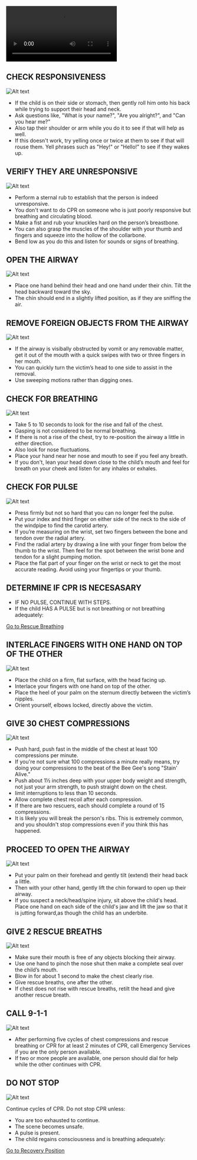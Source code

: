 <video controls="controls">
    <source src="/Videos/childCPR.mp4" type="video/mp4" />
</video>

<h2>CHECK RESPONSIVENESS</h2>

![Alt text](/Images/ChildCPR/childCPR1.jpg)

- If the child is on their side or stomach, then gently roll him onto his back while trying to support their head and neck.
- Ask questions like, "What is your name?", "Are you alright?", and "Can you hear me?"
- Also tap their shoulder or arm while you do it to see if that will help as well.
- If this doesn't work, try yelling once or twice at them to see if that will rouse them. Yell phrases such as "Hey!" or "Hello!" to see if they wakes up.

<h2>VERIFY THEY ARE UNRESPONSIVE</h2>

![Alt text](/Images/AdultCPR/adultCPR23.jpg)

- Perform a sternal rub to establish that the person is indeed unresponsive.
- You don't want to do CPR on someone who is just poorly responsive but breathing and circulating blood.
- Make a fist and rub your knuckles hard on the person’s breastbone.
- You can also grasp the muscles of the shoulder with your thumb and fingers and squeeze into the hollow of the collarbone.
- Bend low as you do this and listen for sounds or signs of breathing.

<h2>OPEN THE AIRWAY</h2>

![Alt text](/Images/AdultCPR/adultCPR25.jpg)

- Place one hand behind their head and one hand under their chin. Tilt the head backward toward the sky.
- The chin should end in a slightly lifted position, as if they are sniffing the air.

<h2>REMOVE FOREIGN OBJECTS FROM THE AIRWAY</h2>

![Alt text](/Images/AdultCPR/adultCPR26.jpg)

- If the airway is visibally obstructed by vomit or any removable matter, get it out of the mouth with a quick swipes with two or three fingers in her mouth.
- You can quickly turn the victim’s head to one side to assist in the removal.
- Use sweeping motions rather than digging ones.

<h2>CHECK FOR BREATHING</h2>

![Alt text](/Images/AdultCPR/adultCPR27.jpg)

- Take 5 to 10 seconds to look for the rise and fall of the chest.
- Gasping is not considered to be normal breathing.
- If there is not a rise of the chest, try to re-position the airway a little in either direction.
- Also look for nose fluctuations.
- Place your hand near her nose and mouth to see if you feel any breath.
- If you don't, lean your head down close to the child’s mouth and feel for breath on your cheek and listen for any inhales or exhales.

<h2>CHECK FOR PULSE</h2>

![Alt text](/Images/AdultShock/adultShock7.jpg)

- Press firmly but not so hard that you can no longer feel the pulse.
- Put your index and third finger on either side of the neck to the side of the windpipe to find the carotid artery.
- If you’re measuring on the wrist, set two fingers between the bone and tendon over the radial artery.
- Find the radial artery by drawing a line with your finger from below the thumb to the wrist. Then feel for the spot between the wrist bone and tendon for a slight pumping motion.
- Place the flat part of your finger on the wrist or neck to get the most accurate reading. Avoid using your fingertips or your thumb.

<h2>DETERMINE IF CPR IS NECESASARY</h2>

- IF NO PULSE, CONTINUE WITH STEPS.
- If the child HAS A PULSE but is not breathing or not breathing adequately:

[Go to Rescue Breathing](/instructions/0/0/13)

<h2>INTERLACE FINGERS WITH ONE HAND ON TOP OF THE OTHER</h2>

![Alt text](/Images/AdultCPR/adultCPR15.jpg)

- Place the child on a firm, flat surface, with the head facing up.
- Interlace your fingers with one hand on top of the other.
- Place the heel of your palm on the sternum directly between the victim’s nipples.
- Orient yourself, elbows locked, directly above the victim.

<h2>GIVE 30 CHEST COMPRESSIONS</h2>

![Alt text](/Images/ChildCPR/childCPR10.jpg)

- Push hard, push fast in the middle of the chest at least 100 compressions per minute.
- If you're not sure what 100 compressions a minute really means, try doing your compressions to the beat of the Bee Gee's song "Stain' Alive."
- Push about 1½ inches deep with your upper body weight and strength, not just your arm strength, to push straight down on the chest.
- limit interruptions to less than 10 seconds.
- Allow complete chest recoil after each compression.
- If there are two rescuers, each should complete a round of 15 compressions.
- It is likely you will break the person's ribs. This is extremely common, and you shouldn't stop compressions even if you think this has happened.

<h2>PROCEED TO OPEN THE AIRWAY</h2>

![Alt text](/Images/AdultCPR/adultCPR28.jpg)

- Put your palm on their forehead and gently tilt (extend) their head back a little.
- Then with your other hand, gently lift the chin forward to open up their airway.
- If you suspect a neck/head/spine injury, sit above the child's head. Place one hand on each side of the child's jaw and lift the jaw so that it is jutting forward,as though the child has an underbite.

<h2>GIVE 2 RESCUE BREATHS</h2>

![Alt text](/Images/ChokingChild/chokingChild12.jpg)

- Make sure their mouth is free of any objects blocking their airway.
- Use one hand to pinch the nose shut then make a complete seal over the child’s mouth.
- Blow in for about 1 second to make the chest clearly rise.
- Give rescue breaths, one after the other.
- If chest does not rise with rescue breaths, retilt the head and give another rescue breath.

<h2>CALL 9-1-1</h2>

![Alt text](/Images/AdultCPR/adultCPR2.jpg)

- After performing five cycles of chest compressions and rescue breathing or CPR for at least 2 minutes of CPR, call Emergency Services if you are the only person available.
- If two or more people are available, one person should dial for help while the other continues with CPR.

<h2>DO NOT STOP</h2>

![Alt text](/Images/ChildCPR/childCPR9.jpg)

Continue cycles of CPR. Do not stop CPR unless:

- You are too exhausted to continue.
- The scene becomes unsafe.
- A pulse is present.
- The child regains consciousness and is breathing adequately:

[Go to Recovery Position](/instructions/0/0/12)
